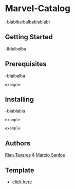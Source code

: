 # Marvel-Catalog

-blablbalbalbablablabl

## Getting Started

-lblalbalba

## Prerequisites

-blalbalba

``` example ```

## Installing 

-blablabla

``` example ```

``` example ```

## Authors

[Rian Tavares](https://riantavares.github.io/) & [Marcio Sardou](https://www.linkedin.com/in/marcio-sardou-262b84149/)


## Template

- [click here](https://xd.adobe.com/spec/37b2437b-c18e-4ab5-696d-60903eb2615c-4183/)  